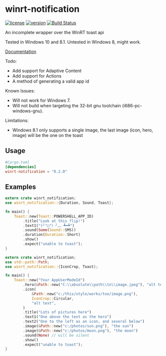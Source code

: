 # winrt-notification

[![license](https://img.shields.io/crates/l/winrt-notification.svg)](https://crates.io/crates/winrt-notification/)
[![version](https://img.shields.io/crates/v/winrt-notification.svg)](https://crates.io/crates/winrt-notification/)
[![Build Status](https://img.shields.io/appveyor/ci/allenbenz/winrt-notification.svg)](https://ci.appveyor.com/project/allenbenz/winrt-notification)

An incomplete wrapper over the WinRT toast api

Tested in Windows 10 and 8.1. Untested in Windows 8, might work.

[Documentation](https://allenbenz.github.io/winrt-notification/0_2_0/winrt_notification/)

Todo:
* Add support for Adaptive Content
* Add support for Actions
* A method of generating a valid app id

Known Issues:
* Will not work for Windows 7.
* Will not build when targeting the 32-bit gnu toolchain (i686-pc-windows-gnu).

Limitations:
* Windows 8.1 only supports a single image, the last image (icon, hero, image) will be the one on the toast

## Usage

```toml
#Cargo.toml
[dependencies]
winrt-notification = "0.2.0"
```

## Examples

```rust
extern crate winrt_notification;
use winrt_notification::{Duration, Sound, Toast};

fn main() {
    Toast::new(Toast::POWERSHELL_APP_ID)
        .title("Look at this flip!")
        .text1("(╯°□°）╯︵ ┻━┻")
        .sound(Some(Sound::SMS))
        .duration(Duration::Short)
        .show()
        .expect("unable to toast");
}
```

```rust
extern crate winrt_notification;
use std::path::Path;
use winrt_notification::{IconCrop, Toast};

fn main() {
    Toast::new("Your AppUserModeId")
        .hero(&Path::new("C:\\absolute\\path\\to\\image.jpeg"), "alt text")
        .icon(
            &Path::new("c:/this/style/works/too/image.png"),
            IconCrop::Circular,
            "alt text",
        )
        .title("Lots of pictures here")
        .text1("One above the text as the hero")
        .text2("One to the left as an icon, and several below")
        .image(&Path::new("c:/photos/sun.png"), "the sun")
        .image(&Path::new("c:/photos/moon.png"), "the moon")
        .sound(None) // will be silent
        .show()
        .expect("unable to toast");
}
```
